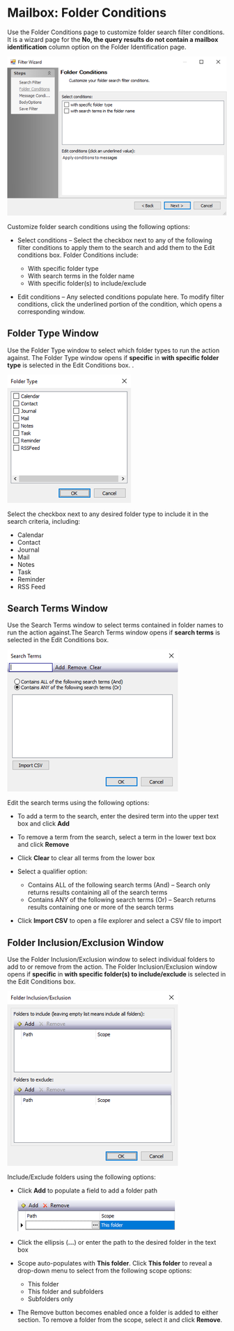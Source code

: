 # Mailbox: Folder Conditions

Use the Folder Conditions page to customize folder search filter conditions. It is a wizard page for the __No, the query results do not contain a mailbox identification__ column option on the Folder Identification page.

![New Mailbox Action Wizard Folder Conditions page](/static/img/product_docs/accessanalyzer/accessanalyzer/enterpriseauditor/admin/datacollector/ewsmailbox/filterwizard/folderconditions.png)

Customize folder search conditions using the following options:

- Select conditions – Select the checkbox next to any of the following filter conditions to apply them to the search and add them to the Edit conditions box. Folder Conditions include:

  - With specific folder type
  - With search terms in the folder name
  - With specific folder(s) to include/exclude
- Edit conditions – Any selected conditions populate here. To modify filter conditions, click the underlined portion of the condition, which opens a corresponding window.

## Folder Type Window

Use the Folder Type window to select which folder types to run the action against. The Folder Type window opens if __specific__ in __with specific folder type__ is selected in the Edit Conditions box. .

![Folder Type Window](/static/img/product_docs/accessanalyzer/accessanalyzer/enterpriseauditor/admin/datacollector/ewsmailbox/filterwizard/foldertypewindow.png)

Select the checkbox next to any desired folder type to include it in the search criteria, including:

- Calendar
- Contact
- Journal
- Mail
- Notes
- Task
- Reminder
- RSS Feed

## Search Terms Window

Use the Search Terms window to select terms contained in folder names to run the action against.The Search Terms window opens if __search terms__ is selected in the Edit Conditions box.

![Search Terms Window](/static/img/product_docs/accessanalyzer/accessanalyzer/enterpriseauditor/admin/datacollector/ewsmailbox/filterwizard/searchtermswindow.png)

Edit the search terms using the following options:

- To add a term to the search, enter the desired term into the upper text box and click __Add__
- To remove a term from the search, select a term in the lower text box and click __Remove__
- Click __Clear__ to clear all terms from the lower box
- Select a qualifier option:

  - Contains ALL of the following search terms (And) – Search only returns results containing all of the search terms
  - Contains ANY of the following search terms (Or) – Search returns results containing one or more of the search terms
- Click __Import CSV__ to open a file explorer and select a CSV file to import

## Folder Inclusion/Exclusion Window

Use the Folder Inclusion/Exclusion window to select individual folders to add to or remove from the action. The Folder Inclusion/Exclusion window opens if __specific__ in __with specific folder(s) to include/exclude__ is selected in the Edit Conditions box.

![Folder Inclusion/Exclusion Window](/static/img/product_docs/accessanalyzer/accessanalyzer/enterpriseauditor/admin/action/mailbox/folderinclusionexclusionwindow.png)

Include/Exclude folders using the following options:

- Click __Add__ to populate a field to add a folder path

  ![New field added on Folder Inclusion/Exclusion window](/static/img/product_docs/accessanalyzer/accessanalyzer/enterpriseauditor/admin/action/mailbox/folderinclusionexclusionwindownew.png)
- Click the ellipsis (__…__) or enter the path to the desired folder in the text box
- Scope auto-populates with __This folder__. Click __This folder__ to reveal a drop-down menu to select from the following scope options:

  - This folder
  - This folder and subfolders
  - Subfolders only
- The Remove button becomes enabled once a folder is added to either section. To remove a folder from the scope, select it and click __Remove__.

